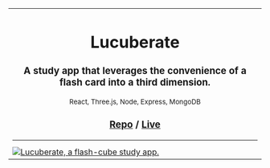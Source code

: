 <div align="center">
  <table border="0" cellspacing="0" cellpadding="0">
    <tbody>
      <tr>
        <td>
          <div align="center">
            <h1>Lucuberate</h1>
            <h3>A study app that leverages the convenience of a flash card into a third dimension.</h3>
            <sub>React, Three.js, Node, Express, MongoDB</sub>
            <h3>
            <a href="https://github.com/katiehermalik/LuCUBERate" target="_blank">Repo</a><span style="display:inline;"> /</span>
            <a href="https://www.lucuberate.com" target="_blank">Live</a>
            </h3>
            <sub><hr></sub>
          </div>
          <a href="https://www.lucuberate.com/" target="_blank">
            <img
              alt="Lucuberate, a flash-cube study app."
              src="https://i.ibb.co/1RDjjyS/lucuberate.png"
            />
          </a>
        </td>
      </tr>
    </tbody>
  </table>
</div>

